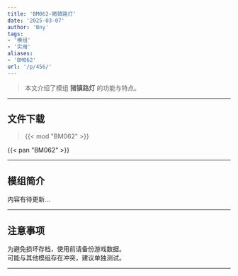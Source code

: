 ```yaml
---
title: 'BM062-猪镇路灯'
date: '2025-03-07'
author: 'Bny'
tags:
- '模组'
- '实用'
aliases:
- 'BM062'
url: '/p/456/'
---
```


> 本文介绍了模组 **猪镇路灯** 的功能与特点。

---

## 文件下载  

> {{< mod "BM062" >}}  

{{< pan "BM062" >}}  

---

## 模组简介

>  
内容有待更新...  

---

## 注意事项

>  
为避免损坏存档，使用前请备份游戏数据。  
可能与其他模组存在冲突，建议单独测试。  

---

